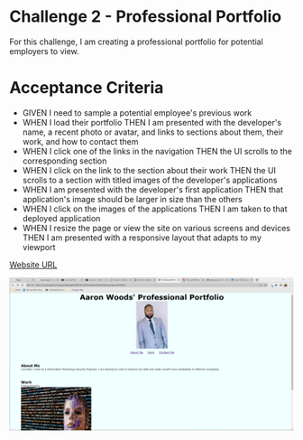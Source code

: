 # Challenge 2 - Professional Portfolio
For this challenge, I am creating a professional portfolio for potential employers to view.

# Acceptance Criteria
- GIVEN I need to sample a potential employee's previous work
- WHEN I load their portfolio
THEN I am presented with the developer's name, a recent photo or avatar, and links to sections about them, their work, and how to contact them
- WHEN I click one of the links in the navigation
THEN the UI scrolls to the corresponding section
- WHEN I click on the link to the section about their work
THEN the UI scrolls to a section with titled images of the developer's applications
- WHEN I am presented with the developer's first application
THEN that application's image should be larger in size than the others
- WHEN I click on the images of the applications
THEN I am taken to that deployed application
- WHEN I resize the page or view the site on various screens and devices
THEN I am presented with a responsive layout that adapts to my viewport

[Website URL](https://awoods1893.github.io/Challenge-2--Professional-Portfolio/)

![Screenshot](./images/Screenshot%202022-06-05%20220144.png)